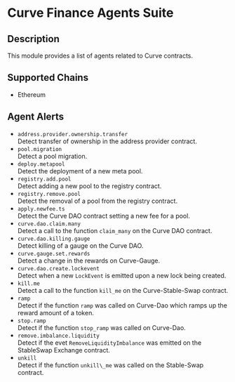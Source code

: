 # Curve Finance Agents Suite

## Description

This module provides a list of agents related to Curve contracts.

## Supported Chains

- Ethereum

## Agent Alerts

- `address.provider.ownership.transfer`<br/>
Detect transfer of ownership in the address provider contract.
- `pool.migration`<br/>
Detect a pool migration.
- `deploy.metapool`<br/>
Detect the deployment of a new meta pool.
- `registry.add.pool`<br/>
Detect adding a new pool to the registry contract.
- `registry.remove.pool`<br/>
Detect the removal of a pool from the registry contract.
- `apply.newfee.ts`<br/>
Detect the Curve DAO contract setting a new fee for a pool.
- `curve.dao.claim.many`<br/>
Detect a call to the function `claim_many` on the Curve DAO contract.
- `curve.dao.killing.gauge`<br/>
Detect killing of a gauge on the Curve DAO.
- `curve.gauge.set.rewards`<br/>
Detect a change in the rewards on Curve-Gauge.
- `curve.dao.create.lockevent`<br/>
Detect when a new `LockEvent` is emitted upon a new lock being created.
- `kill.me`<br/>
Detect a call to the function `kill_me` on the Curve-Stable-Swap contract.
- `ramp`<br/>
Detect if the function `ramp` was called on Curve-Dao which ramps up the reward amount of a token.
- `stop.ramp`<br/>
Detect if the function `stop_ramp` was called on Curve-Dao.
- `remove.imbalance.liquidity`<br/>
Detect if the evet `RemoveLiquidityImbalance` was emitted on the StableSwap Exchange contract.
- `unkill`<br/>
Detect if the function `unkill\_me` was called on the Stable-Swap contract.
